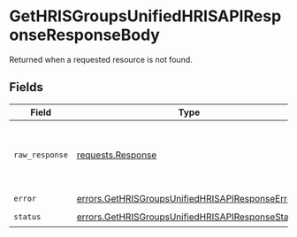 # GetHRISGroupsUnifiedHRISAPIResponseResponseBody

Returned when a requested resource is not found.


## Fields

| Field                                                                                                                | Type                                                                                                                 | Required                                                                                                             | Description                                                                                                          |
| -------------------------------------------------------------------------------------------------------------------- | -------------------------------------------------------------------------------------------------------------------- | -------------------------------------------------------------------------------------------------------------------- | -------------------------------------------------------------------------------------------------------------------- |
| `raw_response`                                                                                                       | [requests.Response](https://requests.readthedocs.io/en/latest/api/#requests.Response)                                | :heavy_minus_sign:                                                                                                   | Raw HTTP response; suitable for custom response parsing                                                              |
| `error`                                                                                                              | [errors.GetHRISGroupsUnifiedHRISAPIResponseError](../../models/errors/gethrisgroupsunifiedhrisapiresponseerror.md)   | :heavy_check_mark:                                                                                                   | N/A                                                                                                                  |
| `status`                                                                                                             | [errors.GetHRISGroupsUnifiedHRISAPIResponseStatus](../../models/errors/gethrisgroupsunifiedhrisapiresponsestatus.md) | :heavy_check_mark:                                                                                                   | N/A                                                                                                                  |
